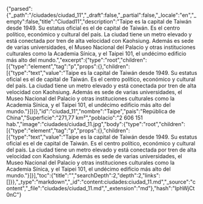 {"parsed":{"_path":"/ciudades/ciudad_11","_draft":false,"_partial":false,"_locale":"en","_empty":false,"title":"Ciudad11","description":"Taipe es la capital de Taiwán desde 1949. Su estatus oficial es el de capital de Taiwán. Es el centro político, económico y cultural del país. La ciudad tiene un metro elevado y está conectada por tren de alta velocidad con Kaohsiung. Además es sede de varias universidades, el Museo Nacional del Palacio y otras instituciones culturales como la Academia Sínica, y el Taipei 101, el undécimo edificio más alto del mundo.","excerpt":{"type":"root","children":[{"type":"element","tag":"p","props":{},"children":[{"type":"text","value":"Taipe es la capital de Taiwán desde 1949. Su estatus oficial es el de capital de Taiwán. Es el centro político, económico y cultural del país. La ciudad tiene un metro elevado y está conectada por tren de alta velocidad con Kaohsiung. Además es sede de varias universidades, el Museo Nacional del Palacio y otras instituciones culturales como la Academia Sínica, y el Taipei 101, el undécimo edificio más alto del mundo."}]}]},"id":"ciudad_11","nombre":"Taipe","pais":"República de China","Superficie":"271,77 km²","poblacio":"2 606 151 hab.","image":"ciudades/ciudad_11.jpg","body":{"type":"root","children":[{"type":"element","tag":"p","props":{},"children":[{"type":"text","value":"Taipe es la capital de Taiwán desde 1949. Su estatus oficial es el de capital de Taiwán. Es el centro político, económico y cultural del país. La ciudad tiene un metro elevado y está conectada por tren de alta velocidad con Kaohsiung. Además es sede de varias universidades, el Museo Nacional del Palacio y otras instituciones culturales como la Academia Sínica, y el Taipei 101, el undécimo edificio más alto del mundo."}]}],"toc":{"title":"","searchDepth":2,"depth":2,"links":[]}},"_type":"markdown","_id":"content:ciudades:ciudad_11.md","_source":"content","_file":"ciudades/ciudad_11.md","_extension":"md"},"hash":"IphWjCt0nC"}
